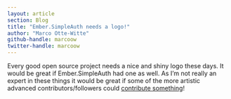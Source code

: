 ```yaml
---
layout: article
section: Blog
title: "Ember.SimpleAuth needs a logo!"
author: "Marco Otte-Witte"
github-handle: marcoow
twitter-handle: marcoow
---
```


Every good open source project needs a nice and shiny logo these days. It would be great if Ember.SimpleAuth had one as well. As I’m not really an expert in these things it would be great if some of the more artistic advanced contributors/followers could [contribute something](https://github.com/simplabs/ember-simple-auth/issues/152)!